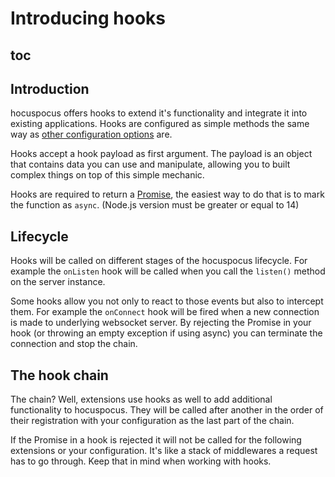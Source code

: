 # Introducing hooks

## toc

## Introduction

hocuspocus offers hooks to extend it's functionality and integrate it into existing applications. Hooks are configured as simple methods the same way as [other configuration options](/guide/configuration) are.

Hooks accept a hook payload as first argument. The payload is an object that contains data you can use and manipulate, allowing you to built complex things on top of this simple mechanic.

Hooks are required to return a [Promise](https://developer.mozilla.org/en-US/docs/Web/JavaScript/Reference/Global_Objects/Promise), the easiest way to do that is to mark the function as `async`. (Node.js version must be greater or equal to 14)

## Lifecycle

Hooks will be called on different stages of the hocuspocus lifecycle. For example the `onListen` hook will be called when you call the `listen()` method on the server instance.

Some hooks allow you not only to react to those events but also to intercept them. For example the `onConnect` hook will be fired when a new connection is made to underlying websocket server. By rejecting the Promise in your hook (or throwing an empty exception if using async) you can terminate the connection and stop the chain.

## The hook chain

The chain? Well, extensions use hooks as well to add additional functionality to hocuspocus. They will be called after another in the order of their registration with your configuration as the last part of the chain.

If the Promise in a hook is rejected it will not be called for the following extensions or your configuration. It's like a stack of middlewares a request has to go through. Keep that in mind when working with hooks.
